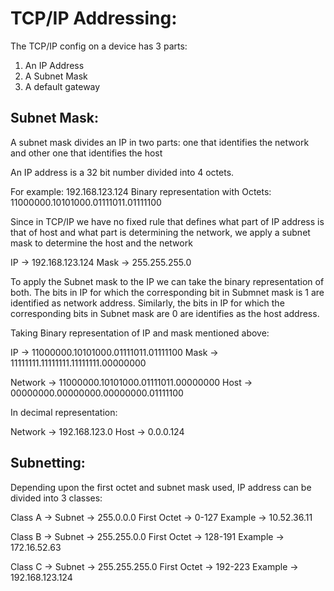 # TCP/IP Addressing:

The TCP/IP config on a device has 3 parts:

1. An IP Address
2. A Subnet Mask
3. A default gateway

## Subnet Mask:

A subnet mask divides an IP in two parts: one that identifies the network and other one that identifies the host

An IP address is a 32 bit number divided into 4 octets.

For example: 192.168.123.124
Binary representation with Octets: 11000000.10101000.01111011.01111100

Since in TCP/IP we have no fixed rule that defines what part of IP address is that of host and what part is determining the network, we apply a subnet mask to determine the host and the network

IP   -> 192.168.123.124
Mask -> 255.255.255.0

To apply the Subnet mask to the IP we can take the binary representation of both. The bits in IP for which the corresponding bit in Submnet mask is 1 are identified as network address. Similarly, the bits in IP for which the corresponding bits in Subnet mask are 0 are identifies as the host address.

Taking Binary representation of IP and mask mentioned above:

IP      -> 11000000.10101000.01111011.01111100
Mask    -> 11111111.11111111.11111111.00000000

Network -> 11000000.10101000.01111011.00000000
Host    -> 00000000.00000000.00000000.01111100

In decimal representation:

Network -> 192.168.123.0
Host    -> 0.0.0.124

## Subnetting:

Depending upon the first octet and subnet mask used, IP address can be divided into 3 classes:

Class A  -> Subnet      -> 255.0.0.0
            First Octet -> 0-127
            Example     -> 10.52.36.11

Class B  -> Subnet      -> 255.255.0.0
            First Octet -> 128-191
            Example     -> 172.16.52.63

Class C  -> Subnet      -> 255.255.255.0
            First Octet -> 192-223
            Example     -> 192.168.123.124
